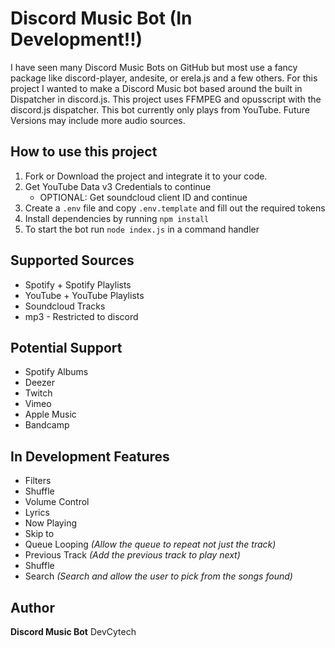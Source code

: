 # Discord Music Bot (In Development!!)

I have seen many Discord Music Bots on GitHub but most use a fancy package like discord-player, andesite, or erela.js and a few others. For this project I wanted to make a Discord Music bot based around the built in Dispatcher in discord.js. This project uses FFMPEG and opusscript with the discord.js dispatcher. This bot currently only plays from YouTube. Future Versions may include more audio sources.

## How to use this project

1. Fork or Download the project and integrate it to your code.
2. Get YouTube Data v3 Credentials to continue
    - OPTIONAL: Get soundcloud client ID and continue
3. Create a `.env` file and copy `.env.template` and fill out the required tokens
4. Install dependencies by running `npm install`
5. To start the bot run `node index.js` in a command handler

## Supported Sources

-   Spotify + Spotify Playlists
-   YouTube + YouTube Playlists
-   Soundcloud Tracks
-   mp3 - Restricted to discord

## Potential Support

-   Spotify Albums  
-   Deezer
-   Twitch
-   Vimeo
-   Apple Music
-   Bandcamp

## In Development Features

-   Filters
-   Shuffle
-   Volume Control
-   Lyrics
-   Now Playing
-   Skip to
-   Queue Looping _(Allow the queue to repeat not just the track)_
-   Previous Track _(Add the previous track to play next)_
-   Shuffle
-   Search _(Search and allow the user to pick from the songs found)_

## Author

**Discord Music Bot** DevCytech
